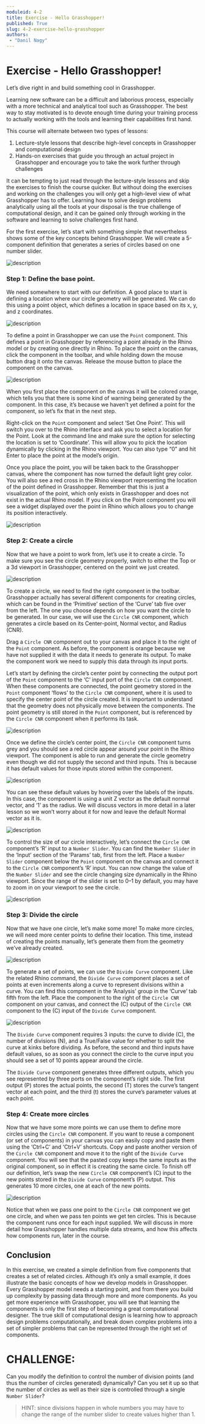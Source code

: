 ```yaml
---
moduleid: 4-2
title: Exercise - Hello Grasshopper!
published: True
slug: 4-2-exercise-hello-grasshopper
authors:
 - "Danil Nagy"
---
```


# Exercise - Hello Grasshopper!

Let’s dive right in and build something cool in Grasshopper.

Learning new software can be a difficult and laborious process, especially with a more technical and analytical tool such as Grasshopper. The best way to stay motivated is to devote enough time during your training process to actually working with the tools and learning their capabilities first hand.

This course will alternate between two types of lessons:

1. Lecture-style lessons that describe high-level concepts in Grasshopper and computational design
2. Hands-on exercises that guide you through an actual project in Grasshopper and encourage you to take the work further through challenges

It can be tempting to just read through the lecture-style lessons and skip the exercises to finish the course quicker. But without doing the exercises and working on the challenges you will only get a high-level view of what Grasshopper has to offer. Learning how to solve design problems analytically using all the tools at your disposal is the true challenge of computational design, and it can be gained only through working in the software and learning to solve challenges first hand.

For the first exercise, let’s start with something simple that nevertheless shows some of the key concepts behind Grasshopper. We will create a 5-component definition that generates a series of circles based on one number slider.

![description](images/4-2-1.gif)

### Step 1: Define the base point.

We need somewhere to start with our definition. A good place to start is defining a location where our circle geometry will be generated. We can do this using a point object, which defines a location in space based on its x, y, and z coordinates.

![description](images/4-2-2.png#img-left)

To define a point in Grasshopper we can use the `Point` component. This defines a point in Grasshopper by referencing a point already in the Rhino model or by creating one directly in Rhino. To place the point on the canvas, click the component in the toolbar, and while holding down the mouse button drag it onto the canvas. Release the mouse button to place the component on the canvas.

![description](images/4-2-3.gif)

When you first place the component on the canvas it will be colored orange, which tells you that there is some kind of warning being generated by the component. In this case, it’s because we haven’t yet defined a point for the component, so let’s fix that in the next step.

Right-click on the `Point` component and select ‘Set One Point’. This will switch you over to the Rhino interface and ask you to select a location for the Point. Look at the command line and make sure the option for selecting the location is set to ‘Coordinate’. This will allow you to pick the location dynamically by clicking in the Rhino viewport. You can also type “0” and hit Enter to place the point at the model’s origin.

Once you place the point, you will be taken back to the Grasshopper canvas, where the component has now turned the default light grey color. You will also see a red cross in the Rhino viewport representing the location of the point defined in Grasshopper. Remember that this is just a visualization of the point, which only exists in Grasshopper and does not exist in the actual Rhino model. If you click on the Point component you will see a widget displayed over the point in Rhino which allows you to change its position interactively.

![description](images/4-2-4.gif)

### Step 2: Create a circle

Now that we have a point to work from, let’s use it to create a circle. To make sure you see the circle geometry properly, switch to either the Top or a 3d viewport in Grasshopper, centered on the point we just created.

![description](images/4-2-5.png#img-left)

To create a circle, we need to find the right component in the toolbar. Grasshopper actually has several different components for creating circles, which can be found in the ‘Primitive’ section of the ‘Curve’ tab five over from the left. The one you choose depends on how you want the circle to be generated. In our case, we will use the `Circle CNR` component, which generates a circle based on its Center-point, Normal vector, and Radius (CNR).

Drag a `Circle CNR` component out to your canvas and place it to the right of the `Point` component. As before, the component is orange because we have not supplied it with the data it needs to generate its output. To make the component work we need to supply this data through its input ports.

Let’s start by defining the circle’s center point by connecting the output port of the `Point` component to the ‘C’ input port of the `Circle CNR` component. When these components are connected, the point geometry stored in the `Point` component ‘flows’ to the `Circle CNR` component, where it is used to specify the center point of the circle created. It is important to understand that the geometry does not physically move between the components. The point geometry is still stored in the `Point` component, but is referenced by the `Circle CNR` component when it performs its task.

![description](images/4-2-6.gif)

Once we define the circle’s center point, the `Circle CNR` component turns grey and you should see a red circle appear around your point in the Rhino viewport. The component is able to run and generate the circle geometry even though we did not supply the second and third inputs. This is because it has default values for those inputs stored within the component.

![description](images/4-2-7.png)

You can see these default values by hovering over the labels of the inputs. In this case, the component is using a unit Z vector as the default normal vector, and ‘1’ as the radius. We will discuss vectors in more detail in a later lesson so we won’t worry about it for now and leave the default Normal vector as it is.

![description](images/4-2-8.png#img-left)

To control the size of our circle interactively, let’s connect the `Circle CNR` component’s ‘R’ input to a `Number Slider`. You can find the `Number Slider` in the ‘Input’ section of the ‘Params’ tab, first from the left. Place a `Number Slider` component below the `Point` component on the canvas and connect it to the `Circle CNR` component’s ‘R’ input. You can now change the value of the `Number Slider` and see the circle changing size dynamically in the Rhino viewport. Since the range of the slider is set to 0–1 by default, you may have to zoom in on your viewport to see the circle.

![description](images/4-2-9.gif)

### Step 3: Divide the circle

Now that we have one circle, let’s make some more! To make more circles, we will need more center points to define their location. This time, instead of creating the points manually, let’s generate them from the geometry we’ve already created.

![description](images/4-2-10.png#img-left)

To generate a set of points, we can use the `Divide Curve` component. Like the related Rhino command, the `Divide Curve` component places a set of points at even increments along a curve to represent divisions within a curve. You can find this component in the ‘Analysis’ group in the ‘Curve’ tab fifth from the left. Place the component to the right of the `Circle CNR` component on your canvas, and connect the (C) output of the `Circle CNR` component to the (C) input of the `Divide Curve` component.

![description](images/4-2-11.gif)

The `Divide Curve` component requires 3 inputs: the curve to divide (C), the number of divisions (N), and a True/False value for whether to split the curve at kinks before dividing. As before, the second and third inputs have default values, so as soon as you connect the circle to the curve input you should see a set of 10 points appear around the circle.

The `Divide Curve` component generates three different outputs, which you see represented by three ports on the component’s right side. The first output (P) stores the actual points, the second (T) stores the curve’s tangent vector at each point, and the third (t) stores the curve’s parameter values at each point.

### Step 4: Create more circles

Now that we have some more points we can use them to define more circles using the `Circle CNR` component. If you want to reuse a component (or set of components) in your canvas you can easily copy and paste them using the ‘Ctrl+C’ and ‘Ctrl+V’ shortcuts. Copy and paste another version of the `Circle CNR` component and move it to the right of the `Divide Curve` component. You will see that the pasted copy keeps the same inputs as the original component, so in effect it is creating the same circle. To finish off our definition, let’s swap the new `Circle CNR` component’s (C) input to the new points stored in the `Divide Curve` component’s (P) output. This generates 10 more circles, one at each of the new points.

![description](images/4-2-12.gif)

Notice that when we pass one point to the `Circle CNR` component we get one circle, and when we pass ten points we get ten circles. This is because the component runs once for each input supplied. We will discuss in more detail how Grasshopper handles multiple data streams, and how this affects how components run, later in the course.

## Conclusion

In this exercise, we created a simple definition from five components that creates a set of related circles. Although it’s only a small example, it does illustrate the basic concepts of how we develop models in Grasshopper. Every Grasshopper model needs a starting point, and from there you build up complexity by passing data through more and more components.
As you get more experience with Grasshopper, you will see that learning the components is only the first step of becoming a great computational designer. The true skill of computational design is learning how to approach design problems computationally, and break down complex problems into a set of simpler problems that can be represented through the right set of components.

# CHALLENGE:

Can you modify the definition to control the number of division points (and thus the number of circles generated) dynamically? Can you set it up so that the number of circles as well as their size is controlled through a single `Number Slider`?

> HINT: since divisions happen in whole numbers you may have to change the range of the number slider to create values higher than 1.
